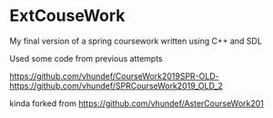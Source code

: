 # ExtCouseWork

My final version of a spring coursework written using C++ and SDL

Used some code from previous attempts

https://github.com/vhundef/CourseWork2019SPR-OLD-
https://github.com/vhundef/SPRCourseWork2019_OLD_2

kinda forked from https://github.com/vhundef/AsterCourseWork201
